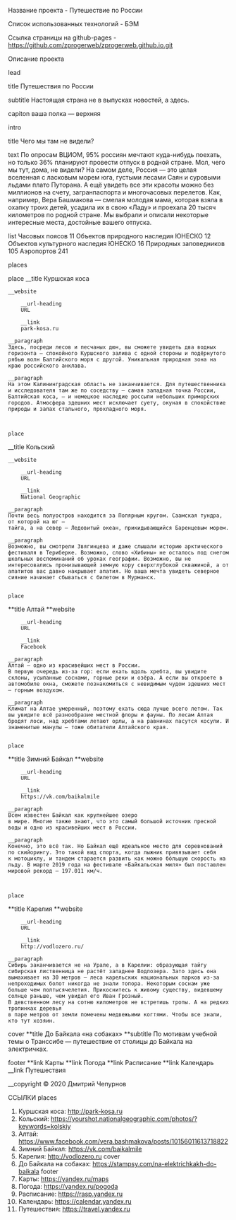 Название проекта - Путешествие по России

Список использованных технологий - БЭМ

Ссылка страницы на github-pages - https://github.com/zprogerweb/zprogerweb.github.io.git

Описание проекта

lead

title
Путешествия по России

subtitle
Настоящая страна не в выпусках новостей, а здесь.

capiton
ваша полка — верхняя

intro

title
Чего мы там не видели?

text
По опросам ВЦИОМ, 95% россиян мечтают куда-нибудь поехать, но только 36% планируют провести отпуск в родной стране. Мол, чего мы тут, дома, не видели? На самом деле, Россия — это целая вселенная с ласковым морем юга, густыми лесами Саян и суровыми льдами плато Путорана. А ещё увидеть все эти красоты можно без миллионов на счету, загранпаспорта и многочасовых перелетов. Как, например, Вера Башмакова — смелая молодая мама, которая взяла в охапку троих детей, усадила их в свою «Ладу» и проехала 20 тысяч километров по родной стране. Мы выбрали и описали некоторые интересные места, достойные вашего отпуска.

list
Часовых поясов 11
Объектов природного наследия ЮНЕСКО 12
Объектов культурного наследия ЮНЕСКО 16
Природных заповедников 105
Аэропортов 241

places

place
\_\_title
Куршская коса

    __website

        __url-heading
        URL

        __link
        park-kosa.ru

    __paragraph
    Здесь, посреди лесов и песчаных дюн, вы сможете увидеть два водных горизонта — спокойного Куршского залива с одной стороны и подёрнутого рябью волн Балтийского моря с другой. Уникальная природная зона на краю российского анклава.

    __paragraph
    На этом Калининградская область не заканчивается. Для путешественника и исследователя там же по соседству — самая западная точка России, Балтийская коса, — и немецкое наследие россыпи небольших приморских городов. Атмосфера здешних мест исключает суету, окуная в спокойствие природы и запах стального, прохладного моря.



    place

\_\_title
Кольский

    __website

        __url-heading
        URL

        __link
        National Geographic

    __paragraph
    Почти весь полуостров находится за Полярным кругом. Саамская тундра, от которой на юг —
    тайга, а на север — Ледовитый океан, прикидывающийся Баренцевым морем.

    __paragraph
    Возможно, вы смотрели Звягинцева и даже слышали историю арктического фестиваля в Териберке. Возможно, слово «Хибины» не осталось под снегом школьных воспоминаний об уроках географии. Возможно, вы не интересовались пронизывающей земную кору сверхглубокой скважиной, а от апатитов вас давно накрывает апатия. Но ваша мечта увидеть северное сияние начинает сбываться с билетом в Мурманск.


    place

**title
Алтай
**website

        __url-heading
        URL

        __link
        Facebook

    __paragraph
    Алтай — одно из красивейших мест в России.
    В первую очередь из-за гор: если ехать вдоль хребта, вы увидите склоны, усыпанные соснами, горные реки и озёра. А если вы откроете в автомобиле окна, сможете познакомиться с невидимым чудом здешних мест — горным воздухом.

    __paragraph
    Климат на Алтае умеренный, поэтому ехать сюда лучше всего летом. Так вы увидите всё разнообразие местной флоры и фауны. По лесам Алтая бродят лоси, над хребтами летают орлы, а на равнинах пасутся косули. И знаменитые манулы — тоже обитатели Алтайского края.


    place

**title
Зимний Байкал
**website

        __url-heading
        URL

        __link
        https://vk.com/baikalmile

    __paragraph
    Всем известен Байкал как крупнейшее озеро
    в мире. Многие также знают, что это самый большой источник пресной воды и одно из красивейших мест в России.

    __paragraph
    Конечно, это всё так. Но Байкал ещё идеальное место для соревнований по скийорингу. Это такой вид спорта, когда лыжник привязывает себя
    к мотоциклу, и тандем старается развить как можно бóльшую скорость на льду. В марте 2019 года на фестивале «Байкальская миля» был поставлен мировой рекорд — 197.011 км/ч.



    place

**title
Карелия
**website

        __url-heading
        URL

        __link
        http://vodlozero.ru/

    __paragraph
    Сибирь заканчивается не на Урале, а в Карелии: образующая тайгу сибирская лиственница не растёт западнее Водлозера. Зато здесь она вымахивает на 30 метров — леса карельских национальных парков из-за непроходимых болот никогда не знали топора. Некоторым соснам уже больше чем полтысячелетия. Прикоснитесь к живому существу, видевшему солнце раньше, чем увидал его Иван Грозный.
    В девственном лесу на сотню километров не встретишь тропы. А на редких тропинках деревья
    в паре метров от земли помечены медвежьими когтями. Чтобы все знали, кто тут хозяин.

cover
**title
До Байкала «на собаках»
**subtitle
По мотивам учебной темы о Транссибе — путешествие от столицы до Байкала на электричках.

footer
**link
Карты
**link
Погода
**link
Расписание
**link
Календарь
\_\_link
Путешествия

\_\_copyright
© 2020 Дмитрий Чепурнов

ССЫЛКИ
places

1. Куршская коса:
   http://park-kosa.ru
2. Кольский:
   https://yourshot.nationalgeographic.com/photos/?keywords=kolskiy
3. Алтай:
   https://www.facebook.com/vera.bashmakova/posts/10156011613718822
4. Зимний Байкал:
   https://vk.com/baikalmile
5. Карелия:
   http://vodlozero.ru
   cover
6. До Байкала на собаках:
   https://stampsy.com/na-elektrichkakh-do-baikala
   footer
7. Карты:
   https://yandex.ru/maps
8. Погода:
   https://yandex.ru/pogoda
9. Расписание:
   https://rasp.yandex.ru
10. Календарь:
    https://calendar.yandex.ru
11. Путешествия:
    https://travel.yandex.ru
